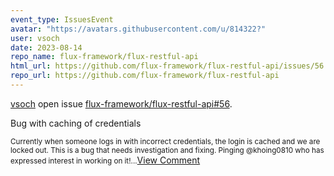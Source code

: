 ```yaml
---
event_type: IssuesEvent
avatar: "https://avatars.githubusercontent.com/u/814322?"
user: vsoch
date: 2023-08-14
repo_name: flux-framework/flux-restful-api
html_url: https://github.com/flux-framework/flux-restful-api/issues/56
repo_url: https://github.com/flux-framework/flux-restful-api
---
```


<a href='https://github.com/vsoch' target='_blank'>vsoch</a> open issue <a href='https://github.com/flux-framework/flux-restful-api/issues/56' target='_blank'>flux-framework/flux-restful-api#56</a>.

<p>Bug with caching of credentials</p><small>Currently when someone logs in with incorrect credentials, the login is cached and we are locked out. This is a bug that needs investigation and fixing. Pinging @khoing0810 who has expressed interest in working on it!...</small><a href='https://github.com/flux-framework/flux-restful-api/issues/56' target='_blank'>View Comment</a>